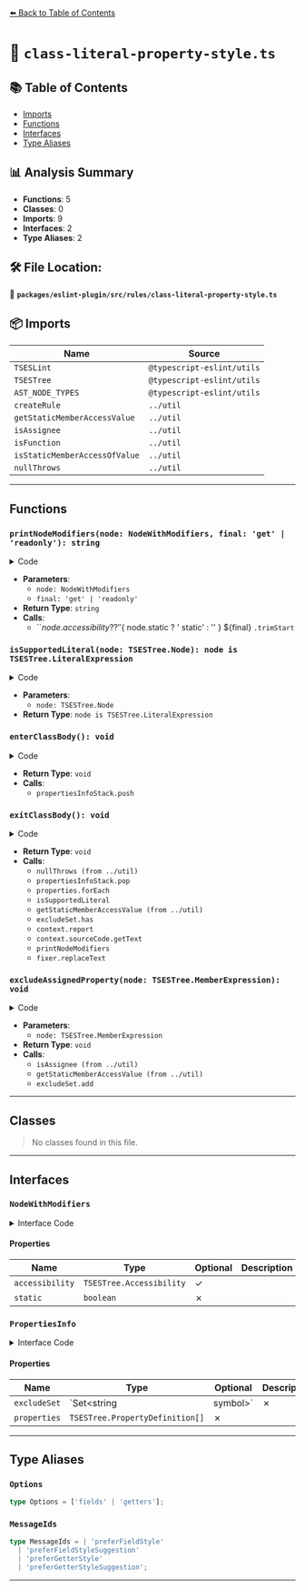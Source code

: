 [⬅️ Back to Table of Contents](../../../../index.md)

# 📄 `class-literal-property-style.ts`

## 📚 Table of Contents

- [Imports](#imports)
- [Functions](#functions)
- [Interfaces](#interfaces)
- [Type Aliases](#type-aliases)

## 📊 Analysis Summary

- **Functions**: 5
- **Classes**: 0
- **Imports**: 9
- **Interfaces**: 2
- **Type Aliases**: 2

## 🛠️ File Location:
📂 **`packages/eslint-plugin/src/rules/class-literal-property-style.ts`**

## 📦 Imports

| Name | Source |
|------|--------|
| `TSESLint` | `@typescript-eslint/utils` |
| `TSESTree` | `@typescript-eslint/utils` |
| `AST_NODE_TYPES` | `@typescript-eslint/utils` |
| `createRule` | `../util` |
| `getStaticMemberAccessValue` | `../util` |
| `isAssignee` | `../util` |
| `isFunction` | `../util` |
| `isStaticMemberAccessOfValue` | `../util` |
| `nullThrows` | `../util` |


---

## Functions

### `printNodeModifiers(node: NodeWithModifiers, final: 'get' | 'readonly'): string`

<details><summary>Code</summary>

```ts
(
  node: NodeWithModifiers,
  final: 'get' | 'readonly',
): string =>
  `${node.accessibility ?? ''}${
    node.static ? ' static' : ''
  } ${final} `.trimStart()
```
</details>

- **Parameters**:
  - `node: NodeWithModifiers`
  - `final: 'get' | 'readonly'`
- **Return Type**: `string`
- **Calls**:
  - ``${node.accessibility ?? ''}${
    node.static ? ' static' : ''
  } ${final} `.trimStart`
### `isSupportedLiteral(node: TSESTree.Node): node is TSESTree.LiteralExpression`

<details><summary>Code</summary>

```ts
(
  node: TSESTree.Node,
): node is TSESTree.LiteralExpression => {
  switch (node.type) {
    case AST_NODE_TYPES.Literal:
      return true;

    case AST_NODE_TYPES.TaggedTemplateExpression:
      return node.quasi.quasis.length === 1;

    case AST_NODE_TYPES.TemplateLiteral:
      return node.quasis.length === 1;

    default:
      return false;
  }
}
```
</details>

- **Parameters**:
  - `node: TSESTree.Node`
- **Return Type**: `node is TSESTree.LiteralExpression`
### `enterClassBody(): void`

<details><summary>Code</summary>

```ts
function enterClassBody(): void {
      propertiesInfoStack.push({
        excludeSet: new Set(),
        properties: [],
      });
    }
```
</details>

- **Return Type**: `void`
- **Calls**:
  - `propertiesInfoStack.push`
### `exitClassBody(): void`

<details><summary>Code</summary>

```ts
function exitClassBody(): void {
      const { excludeSet, properties } = nullThrows(
        propertiesInfoStack.pop(),
        'Stack should exist on class exit',
      );

      properties.forEach(node => {
        const { value } = node;
        if (!value || !isSupportedLiteral(value)) {
          return;
        }

        const name = getStaticMemberAccessValue(node, context);
        if (name && excludeSet.has(name)) {
          return;
        }

        context.report({
          node: node.key,
          messageId: 'preferGetterStyle',
          suggest: [
            {
              messageId: 'preferGetterStyleSuggestion',
              fix(fixer): TSESLint.RuleFix {
                const name = context.sourceCode.getText(node.key);

                let text = '';
                text += printNodeModifiers(node, 'get');
                text += node.computed ? `[${name}]` : name;
                text += `() { return ${context.sourceCode.getText(value)}; }`;

                return fixer.replaceText(node, text);
              },
            },
          ],
        });
      });
    }
```
</details>

- **Return Type**: `void`
- **Calls**:
  - `nullThrows (from ../util)`
  - `propertiesInfoStack.pop`
  - `properties.forEach`
  - `isSupportedLiteral`
  - `getStaticMemberAccessValue (from ../util)`
  - `excludeSet.has`
  - `context.report`
  - `context.sourceCode.getText`
  - `printNodeModifiers`
  - `fixer.replaceText`
### `excludeAssignedProperty(node: TSESTree.MemberExpression): void`

<details><summary>Code</summary>

```ts
function excludeAssignedProperty(node: TSESTree.MemberExpression): void {
      if (isAssignee(node)) {
        const { excludeSet } =
          propertiesInfoStack[propertiesInfoStack.length - 1];

        const name = getStaticMemberAccessValue(node, context);

        if (name) {
          excludeSet.add(name);
        }
      }
    }
```
</details>

- **Parameters**:
  - `node: TSESTree.MemberExpression`
- **Return Type**: `void`
- **Calls**:
  - `isAssignee (from ../util)`
  - `getStaticMemberAccessValue (from ../util)`
  - `excludeSet.add`

---

## Classes

> No classes found in this file.


---

## Interfaces

### `NodeWithModifiers`

<details><summary>Interface Code</summary>

```ts
interface NodeWithModifiers {
  accessibility?: TSESTree.Accessibility;
  static: boolean;
}
```
</details>

#### Properties

| Name | Type | Optional | Description |
|------|------|----------|-------------|
| `accessibility` | `TSESTree.Accessibility` | ✓ |  |
| `static` | `boolean` | ✗ |  |

### `PropertiesInfo`

<details><summary>Interface Code</summary>

```ts
interface PropertiesInfo {
  excludeSet: Set<string | symbol>;
  properties: TSESTree.PropertyDefinition[];
}
```
</details>

#### Properties

| Name | Type | Optional | Description |
|------|------|----------|-------------|
| `excludeSet` | `Set<string | symbol>` | ✗ |  |
| `properties` | `TSESTree.PropertyDefinition[]` | ✗ |  |


---

## Type Aliases

### `Options`

```ts
type Options = ['fields' | 'getters'];
```

### `MessageIds`

```ts
type MessageIds = | 'preferFieldStyle'
  | 'preferFieldStyleSuggestion'
  | 'preferGetterStyle'
  | 'preferGetterStyleSuggestion';
```


---